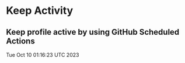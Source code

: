 # Keep Activity 
Keep profile active by using GitHub Scheduled Actions
--- 
Tue Oct 10 01:16:23 UTC 2023